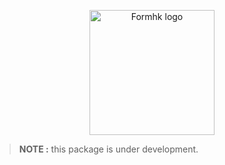 <p align="center">
  <a href="#">
    <a href='http://redux.js.org'><img src='https://github.com/reyx7/formhk/blob/master/website/static/img/logo.png?raw=true' height='200' alt='Formhk logo' aria-label='formhk.js.org' /></a>
  </a>
</p>


> **NOTE :** this package is under development.
